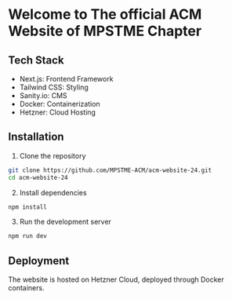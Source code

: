 # Welcome to The official ACM Website of MPSTME Chapter

## Tech Stack

- Next.js: Frontend Framework
- Tailwind CSS: Styling
- Sanity.io: CMS
- Docker: Containerization
- Hetzner: Cloud Hosting

## Installation

1. Clone the repository

```bash
git clone https://github.com/MPSTME-ACM/acm-website-24.git
cd acm-website-24
```

2. Install dependencies

```bash
npm install
```

3. Run the development server

```bash
npm run dev
```

## Deployment

The website is hosted on Hetzner Cloud, deployed through Docker containers.
